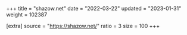 +++
title = "shazow.net"
date = "2022-03-22"
updated = "2023-01-31"
weight = 102387

[extra]
source = "https://shazow.net/"
ratio = 3
size = 100
+++
